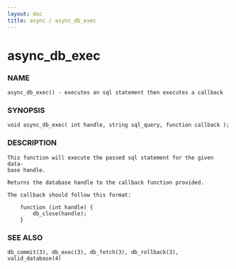 ```yaml
---
layout: doc
title: async / async_db_exec
---
```

# async_db_exec

### NAME

    async_db_exec() - executes an sql statement then executes a callback

### SYNOPSIS

    void async_db_exec( int handle, string sql_query, function callback );

### DESCRIPTION

    This function will execute the passed sql statement for the given data‐
    base handle.

    Returns the database handle to the callback function provided.

    The callback should follow this format:

        function (int handle) {
            db_close(handle);
        }

### SEE ALSO

    db_commit(3), db_exec(3), db_fetch(3), db_rollback(3), valid_database(4)

